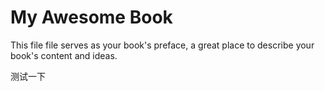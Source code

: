 # My Awesome Book

This file file serves as your book's preface, a great place to describe your book's content and ideas.

测试一下

